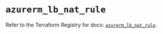 # `azurerm_lb_nat_rule`

Refer to the Terraform Registry for docs: [`azurerm_lb_nat_rule`](https://registry.terraform.io/providers/hashicorp/azurerm/4.39.0/docs/resources/lb_nat_rule).

